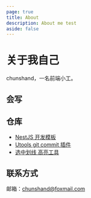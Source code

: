 ```yaml
---
page: true
title: About
description: About me test
aside: false
---
```

<EmjioComponent/>

# 关于我自己

chunshand，一名前端小工。

## 会写

<LogoComponent :data="[
    'ES6',
    'Vue',
    'NestJS',
    'PHP',
    'ViteJS',
    'webpack',
    'Node',
    'React',
    'uni-app',
    'three.js',
    'flutter',
    'Go',
    ]"/>





## 仓库

- [NestJS 开发模板](https://github.com/chunshand/nest-template)
- [Utools git commit 插件](https://github.com/chunshand/gitcommit)
- [选中划线 高亮工具](https://github.com/chunshand/mark-highlight)

## 联系方式

邮箱：chunshand@foxmail.com

<script setup>
    import LogoComponent from "./components/logo.vue"
</script>
